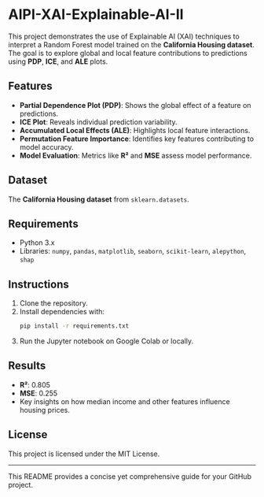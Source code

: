# AIPI-XAI-Explainable-AI-II

This project demonstrates the use of Explainable AI (XAI) techniques to interpret a Random Forest model trained on the **California Housing dataset**. The goal is to explore global and local feature contributions to predictions using **PDP**, **ICE**, and **ALE** plots.

## Features
- **Partial Dependence Plot (PDP)**: Shows the global effect of a feature on predictions.
- **ICE Plot**: Reveals individual prediction variability.
- **Accumulated Local Effects (ALE)**: Highlights local feature interactions.
- **Permutation Feature Importance**: Identifies key features contributing to model accuracy.
- **Model Evaluation**: Metrics like **R²** and **MSE** assess model performance.

## Dataset
The **California Housing dataset** from `sklearn.datasets`.

## Requirements
- Python 3.x
- Libraries: `numpy`, `pandas`, `matplotlib`, `seaborn`, `scikit-learn`, `alepython`, `shap`

## Instructions
1. Clone the repository.
2. Install dependencies with:
   ```bash
   pip install -r requirements.txt
   ```
3. Run the Jupyter notebook on Google Colab or locally.

## Results
- **R²**: 0.805
- **MSE**: 0.255
- Key insights on how median income and other features influence housing prices.

## License
This project is licensed under the MIT License.

---

This README provides a concise yet comprehensive guide for your GitHub project.
